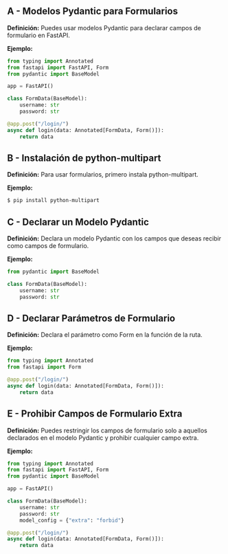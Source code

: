## A - Modelos Pydantic para Formularios

**Definición:** Puedes usar modelos Pydantic para declarar campos de formulario en FastAPI.

**Ejemplo:**

```python
from typing import Annotated
from fastapi import FastAPI, Form
from pydantic import BaseModel

app = FastAPI()

class FormData(BaseModel):
    username: str
    password: str

@app.post("/login/")
async def login(data: Annotated[FormData, Form()]):
    return data
```

## B - Instalación de python-multipart

**Definición:** Para usar formularios, primero instala python-multipart.

**Ejemplo:**

```bash
$ pip install python-multipart
```

## C - Declarar un Modelo Pydantic

**Definición:** Declara un modelo Pydantic con los campos que deseas recibir como campos de formulario.

**Ejemplo:**

```python
from pydantic import BaseModel

class FormData(BaseModel):
    username: str
    password: str
```

## D - Declarar Parámetros de Formulario

**Definición:** Declara el parámetro como Form en la función de la ruta.

**Ejemplo:**

```python
from typing import Annotated
from fastapi import Form

@app.post("/login/")
async def login(data: Annotated[FormData, Form()]):
    return data
```

## E - Prohibir Campos de Formulario Extra

**Definición:** Puedes restringir los campos de formulario solo a aquellos declarados en el modelo Pydantic y prohibir cualquier campo extra.

**Ejemplo:**

```python
from typing import Annotated
from fastapi import FastAPI, Form
from pydantic import BaseModel

app = FastAPI()

class FormData(BaseModel):
    username: str
    password: str
    model_config = {"extra": "forbid"}

@app.post("/login/")
async def login(data: Annotated[FormData, Form()]):
    return data
```
